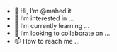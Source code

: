 - 👋 Hi, I’m @mahediit
- 👀 I’m interested in ...
- 🌱 I’m currently learning ...
- 💞️ I’m looking to collaborate on ...
- 📫 How to reach me ...

<!---
mahediit/mahediit is a ✨ special ✨ repository because its `README.md` (this file) appears on your GitHub profile.
You can click the Preview link to take a look at your changes.
--->
